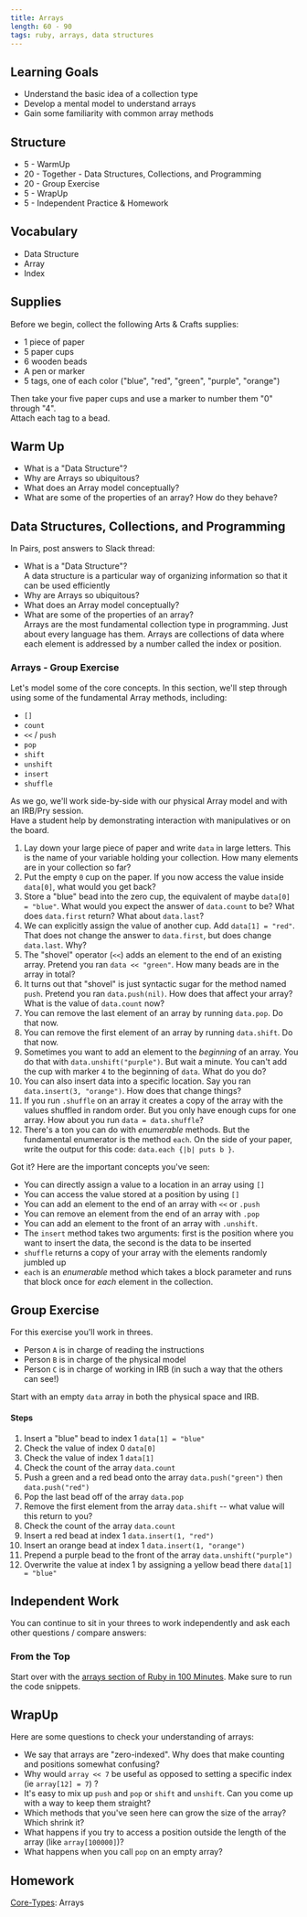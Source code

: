 ```yaml
---
title: Arrays
length: 60 - 90
tags: ruby, arrays, data structures
---
```


## Learning Goals

* Understand the basic idea of a collection type
* Develop a mental model to understand arrays
* Gain some familiarity with common array methods

## Structure

* 5 - WarmUp
* 20 - Together - Data Structures, Collections, and Programming
* 20 - Group Exercise
* 5 - WrapUp
* 5 - Independent Practice & Homework  

## Vocabulary  
* Data Structure 
* Array  
* Index 

## Supplies

Before we begin, collect the following Arts & Crafts supplies:

* 1 piece of paper
* 5 paper cups
* 6 wooden beads
* A pen or marker  
* 5 tags, one of each color ("blue", "red", "green", "purple", "orange")

Then take your five paper cups and use a marker to number them "0" through "4".  
Attach each tag to a bead.

## Warm Up
* What is a "Data Structure"?  
* Why are Arrays so ubiquitous?
* What does an Array model conceptually?  
* What are some of the properties of an array? How do they behave?  

## Data Structures, Collections, and Programming  
In Pairs, post answers to Slack thread:
* What is a "Data Structure"?  
  A data structure is a particular way of organizing information so that it can be used efficiently
* Why are Arrays so ubiquitous?
* What does an Array model conceptually?  
* What are some of the properties of an array?  
  Arrays are the most fundamental collection type in programming. Just about every language has them. Arrays are collections of data where each element is addressed by a number called the index or position.

### Arrays - Group Exercise

Let's model some of the core concepts. In this section, we'll step through using some of the fundamental Array methods, including:

* `[]`
* `count`
* `<<` / `push`
* `pop`
* `shift`
* `unshift`
* `insert`
* `shuffle`

As we go, we'll work side-by-side with our physical Array model and with an IRB/Pry session.  
Have a student help by demonstrating interaction with manipulatives or on the board. 

1. Lay down your large piece of paper and write `data` in large letters. This is the name of your variable holding your collection. How many elements are in your collection so far?
2. Put the empty `0` cup on the paper. If you now access the value inside `data[0]`, what would you get back?
3. Store a "blue" bead into the zero cup, the equivalent of maybe `data[0] = "blue"`. What would you expect the answer of `data.count` to be? What does `data.first` return? What about `data.last`?
4. We can explicitly assign the value of another cup. Add `data[1] = "red"`. That does not change the answer to `data.first`, but does change `data.last`. Why?
5. The "shovel" operator (`<<`) adds an element to the end of an existing array. Pretend you ran `data << "green"`. How many beads are in the array in total?
6. It turns out that "shovel" is just syntactic sugar for the method named `push`. Pretend you ran `data.push(nil)`. How does that affect your array? What is the value of `data.count` now?  
9. You can remove the last element of an array by running `data.pop`. Do that now.  
9. You can remove the first element of an array by running `data.shift`. Do that now.
7. Sometimes you want to add an element to the *beginning* of an array. You do that with `data.unshift("purple")`. But wait a minute. You can't add the cup with marker `4` to the beginning of `data`. What do you do?
8. You can also insert data into a specific location. Say you ran `data.insert(3, "orange")`. How does that change things?
9. If you run `.shuffle` on an array it creates a copy of the array with the values shuffled in random order. But you only have enough cups for one array. How about you run `data = data.shuffle`?
10. There's a ton you can do with *enumerable* methods. But the fundamental enumerator is the method `each`. On the side of your paper, write the output for this code: `data.each {|b| puts b }`.

Got it? Here are the important concepts you've seen:

* You can directly assign a value to a location in an array using `[]`
* You can access the value stored at a position by using `[]`
* You can add an element to the end of an array with `<<` or `.push`
* You can remove an element from the end of an array with `.pop`
* You can add an element to the front of an array with `.unshift`.
* The `insert` method takes two arguments: first is the position where you want to insert the data, the second is the data to be inserted
* `shuffle` returns a copy of your array with the elements randomly jumbled up
* `each` is an *enumerable* method which takes a block parameter and runs that block once for *each* element in the collection.

## Group Exercise

For this exercise you'll work in threes.

* Person `A` is in charge of reading the instructions
* Person `B` is in charge of the physical model
* Person `C` is in charge of working in IRB (in such a way that the others can see!)

Start with an empty `data` array in both the physical space and IRB.

#### Steps

1. Insert a "blue" bead to index 1 `data[1] = "blue"`
2. Check the value of index 0 `data[0]`
3. Check the value of index 1 `data[1]`
4. Check the count of the array `data.count`
5. Push a green and a red bead onto the array `data.push("green")` then `data.push("red")`
6. Pop the last bead off of the array `data.pop`
7. Remove the first element from the array `data.shift` -- what value will this return to you?
8. Check the count of the array `data.count`
9. Insert a red bead at index 1 `data.insert(1, "red")`
10. Insert an orange bead at index 1 `data.insert(1, "orange")`  
11. Prepend a purple bead to the front of the array `data.unshift("purple")`
12. Overwrite the value at index 1 by assigning a yellow bead there `data[1] = "blue"`

## Independent Work

You can continue to sit in your threes to work independently and ask each other questions / compare answers:

### From the Top

Start over with the [arrays section of Ruby in 100 Minutes](http://tutorials.jumpstartlab.com/projects/ruby_in_100_minutes.html#7.-arrays). Make sure to run the code snippets.  


## WrapUp

Here are some questions to check your understanding of arrays:

* We say that arrays are "zero-indexed". Why does that make counting and positions somewhat confusing?
* Why would `array << 7` be useful as opposed to setting a specific index (ie `array[12] = 7`) ?
* It's easy to mix up `push` and `pop` or `shift` and `unshift`. Can you come up with a way to keep them straight?
* Which methods that you've seen here can grow the size of the array? Which
shrink it?
* What happens if you try to access a position outside the length of the array
(like `array[100000]`)?
* What happens when you call `pop` on an empty array?


## Homework  

[Core-Types](https://github.com/turingschool/ruby-exercises/tree/master/core-types): Arrays  



